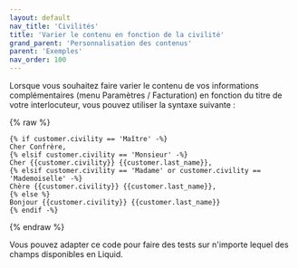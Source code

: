 ```yaml
---
layout: default
nav_title: 'Civilités'
title: 'Varier le contenu en fonction de la civilité'
grand_parent: 'Personnalisation des contenus'
parent: 'Exemples'
nav_order: 100
---
```


Lorsque vous souhaitez faire varier le contenu de vos informations complémentaires (menu Paramètres / Facturation) en fonction du titre de votre interlocuteur, vous pouvez utiliser la syntaxe suivante :

{% raw %}
```liquid
{% if customer.civility == 'Maître' -%}
Cher Confrère,
{% elsif customer.civility == 'Monsieur' -%}
Cher {{customer.civility}} {{customer.last_name}},
{% elsif customer.civility == 'Madame' or customer.civility == 'Mademoiselle' -%}
Chère {{customer.civility}} {{customer.last_name}},
{% else %}
Bonjour {{customer.civility}} {{customer.last_name}}
{% endif -%}
```
{% endraw %}

Vous pouvez adapter ce code pour faire des tests sur n'importe lequel des champs disponibles en Liquid.